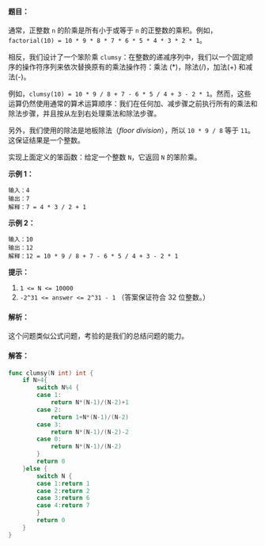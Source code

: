 #### 题目：

通常，正整数 `n` 的阶乘是所有小于或等于 `n` 的正整数的乘积。例如，`factorial(10) = 10 * 9 * 8 * 7 * 6 * 5 * 4 * 3 * 2 * 1`。

相反，我们设计了一个笨阶乘 `clumsy`：在整数的递减序列中，我们以一个固定顺序的操作符序列来依次替换原有的乘法操作符：乘法 (*)，除法(/)，加法(+) 和减法(-)。

例如，`clumsy(10) = 10 * 9 / 8 + 7 - 6 * 5 / 4 + 3 - 2 * 1`。然而，这些运算仍然使用通常的算术运算顺序：我们在任何加、减步骤之前执行所有的乘法和除法步骤，并且按从左到右处理乘法和除法步骤。

另外，我们使用的除法是地板除法（*floor division*），所以 `10 * 9 / 8` 等于 `11`。这保证结果是一个整数。

实现上面定义的笨函数：给定一个整数 `N`，它返回 `N` 的笨阶乘。

**示例 1：**

```
输入：4
输出：7
解释：7 = 4 * 3 / 2 + 1
```

**示例 2：**

```
输入：10
输出：12
解释：12 = 10 * 9 / 8 + 7 - 6 * 5 / 4 + 3 - 2 * 1
```

**提示：**

1. `1 <= N <= 10000`
2. `-2^31 <= answer <= 2^31 - 1`  （答案保证符合 32 位整数。）

#### 解析：

这个问题类似公式问题，考验的是我们的总结问题的能力。

#### 解答：

```go
func clumsy(N int) int {
	if N>4{
		switch N%4 {
		case 1:
			return N*(N-1)/(N-2)+1
		case 2:
			return 1+N*(N-1)/(N-2)
		case 3:
			return N*(N-1)/(N-2)-2
		case 0:
			return N*(N-1)/(N-2)
		}
		return 0
	}else {
		switch N {
		case 1:return 1
		case 2:return 2
		case 3:return 6
		case 4:return 7
		}
		return 0
	}
}
```

